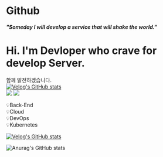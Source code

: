 # Github

***"Someday I will develop a service that will shake the world."***

# Hi. I'm Devloper who crave for develop Server.

함께 발전하겠습니다.
<br>
[![Velog's GitHub stats](https://velog-readme-stats.vercel.app/api/badge?name=etlaou)](https://velog.io/@orpsh1941) 
<br/>
<a href="https://www.notion.so/Github-Blog-9e4a9270966749e5871048f9184ae785" target="_blank"><img src="https://img.shields.io/badge/Notion-000000?style=for-the-badge&logo=notion&logoColor=EFEFEF"/></a>
<a href="https://www.notion.so/Github-Blog-9e4a9270966749e5871048f9184ae785" target="_blank"><img src="https://img.shields.io/badge/Velog-000000?style=for-the-badge&logo=velog&logoColor=EFEFEF"/></a>


💡Back-End<br/>
💡Cloud<br/>
💡DevOps<br/>
💡Kubernetes<br/>

[![Velog's GitHub stats](https://velog-readme-stats.vercel.app/api?name=orpsh1941&color=dark)](https://velog.io/@orpsh1941/Azure-Landing-Zone)

![Anurag's GitHub stats](https://github-readme-stats.vercel.app/api?username=ShinhyeongPark&show_icons=true&theme=vue-dark)
